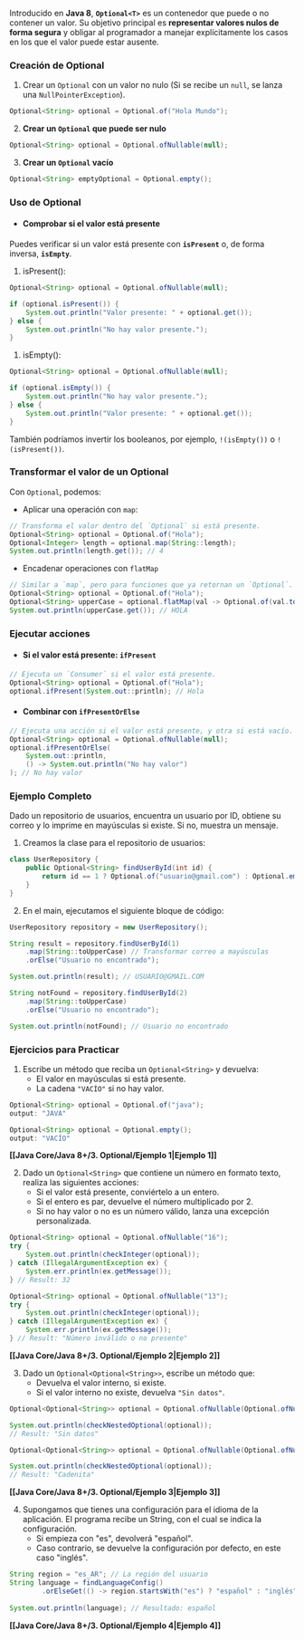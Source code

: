 Introducido en **Java 8**, **`Optional<T>`** es un contenedor que puede o no contener un valor. Su objetivo principal es **representar valores nulos de forma segura** y obligar al programador a manejar explícitamente los casos en los que el valor puede estar ausente.

### **Creación de Optional**

1. Crear un `Optional` con un valor no nulo (Si se recibe un `null`, se lanza una `NullPointerException`).
```Java
Optional<String> optional = Optional.of("Hola Mundo");
```
2. **Crear un `Optional` que puede ser nulo**
```Java
Optional<String> optional = Optional.ofNullable(null);
```
3. **Crear un `Optional` vacío**
```Java
Optional<String> emptyOptional = Optional.empty();
```

### **Uso de Optional**

- ####  **Comprobar si el valor está presente**
Puedes verificar si un valor está presente con **`isPresent`** o, de forma inversa, **`isEmpty`**.
1. isPresent():
```Java
Optional<String> optional = Optional.ofNullable(null);

if (optional.isPresent()) {
	System.out.println("Valor presente: " + optional.get());
} else {
	System.out.println("No hay valor presente.");
}
```
1. isEmpty():
```Java
Optional<String> optional = Optional.ofNullable(null);

if (optional.isEmpty()) {
	System.out.println("No hay valor presente.");
} else {
	System.out.println("Valor presente: " + optional.get());
}
```
También podríamos invertir los booleanos, por ejemplo, `!(isEmpty())` o `!(isPresent())`.

### **Transformar el valor de un Optional**

Con `Optional`, podemos:
- Aplicar una operación con `map`: 
```Java
// Transforma el valor dentro del `Optional` si está presente.
Optional<String> optional = Optional.of("Hola");
Optional<Integer> length = optional.map(String::length);
System.out.println(length.get()); // 4
```
- Encadenar operaciones con `flatMap`
```Java
// Similar a `map`, pero para funciones que ya retornan un `Optional`.
Optional<String> optional = Optional.of("Hola");
Optional<String> upperCase = optional.flatMap(val -> Optional.of(val.toUpperCase()));
System.out.println(upperCase.get()); // HOLA
```

### **Ejecutar acciones**

- #### **Si el valor está presente: `ifPresent`**
```Java
// Ejecuta un `Consumer` si el valor está presente.
Optional<String> optional = Optional.of("Hola");
optional.ifPresent(System.out::println); // Hola
```
- #### **Combinar con `ifPresentOrElse`**
```Java
// Ejecuta una acción si el valor está presente, y otra si está vacío.
Optional<String> optional = Optional.ofNullable(null);
optional.ifPresentOrElse(
    System.out::println,
    () -> System.out.println("No hay valor")
); // No hay valor
```

### **Ejemplo Completo**

Dado un repositorio de usuarios, encuentra un usuario por ID, obtiene su correo y lo imprime en mayúsculas si existe. Si no, muestra un mensaje.

1. Creamos la clase para el repositorio de usuarios:
```Java
class UserRepository { 
	public Optional<String> findUserById(int id) { 
		return id == 1 ? Optional.of("usuario@gmail.com") : Optional.empty(); 
	} 
}
```
2. En el main, ejecutamos el siguiente bloque de código:
```Java
UserRepository repository = new UserRepository();

String result = repository.findUserById(1) 
	.map(String::toUpperCase) // Transformar correo a mayúsculas 
	.orElse("Usuario no encontrado"); 

System.out.println(result); // USUARIO@GMAIL.COM 

String notFound = repository.findUserById(2) 
	.map(String::toUpperCase) 
	.orElse("Usuario no encontrado"); 

System.out.println(notFound); // Usuario no encontrado
```

### **Ejercicios para Practicar**
1. Escribe un método que reciba un `Optional<String>` y devuelva:
	- El valor en mayúsculas si está presente.
	- La cadena `"VACÍO"` si no hay valor.
```Java
Optional<String> optional = Optional.of("java");
output: "JAVA"

Optional<String> optional = Optional.empty();
output: "VACÍO"
```

**[[Java Core/Java 8+/3. Optional/Ejemplo 1|Ejemplo 1]]**

2. Dado un `Optional<String>` que contiene un número en formato texto, realiza las siguientes acciones:
	- Si el valor está presente, conviértelo a un entero.
	- Si el entero es par, devuelve el número multiplicado por 2.
	- Si no hay valor o no es un número válido, lanza una excepción personalizada.
```Java
Optional<String> optional = Optional.ofNullable("16");
try {
	System.out.println(checkInteger(optional));
} catch (IllegalArgumentException ex) {
	System.err.println(ex.getMessage());
} // Result: 32

Optional<String> optional = Optional.ofNullable("13");
try {
	System.out.println(checkInteger(optional));
} catch (IllegalArgumentException ex) {
	System.err.println(ex.getMessage());
} // Result: "Número inválido o no presente"
```

**[[Java Core/Java 8+/3. Optional/Ejemplo 2|Ejemplo 2]]**

3. Dado un `Optional<Optional<String>>`, escribe un método que:
	- Devuelva el valor interno, si existe.
	- Si el valor interno no existe, devuelva `"Sin datos"`.
```Java
Optional<Optional<String>> optional = Optional.ofNullable(Optional.ofNullable(null));

System.out.println(checkNestedOptional(optional)); 
// Result: "Sin datos"

Optional<Optional<String>> optional = Optional.ofNullable(Optional.ofNullable("Cadenita"));

System.out.println(checkNestedOptional(optional)); 
// Result: "Cadenita"
```

**[[Java Core/Java 8+/3. Optional/Ejemplo 3|Ejemplo 3]]**

4. Supongamos que tienes una configuración para el idioma de la aplicación. El programa recibe un String, con el cual se indica la configuración.
	- Si empieza con "es", devolverá "español".
	- Caso contrario, se devuelve la configuración por defecto, en este caso "inglés".

```Java
String region = "es_AR"; // La región del usuario 
String language = findLanguageConfig() 
		.orElseGet(() -> region.startsWith("es") ? "español" : "inglés"); 
		
System.out.println(language); // Resultado: español
```

**[[Java Core/Java 8+/3. Optional/Ejemplo 4|Ejemplo 4]]**